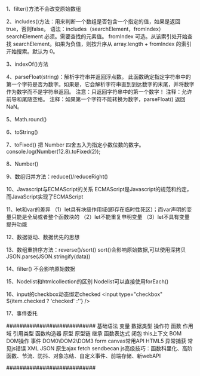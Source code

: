1、filter()方法不会改变原始数组

2、includes()方法：用来判断一个数组是否包含一个指定的值，如果是返回 true，否则false。
语法：includes（searchElement，fromIndex）
searchElement	必须。需要查找的元素值。
fromIndex	    可选。从该索引处开始查找 searchElement。如果为负值，则按升序从 array.length + fromIndex 的索引开始搜索。默认为 0。

3、indexOf()方法


4、parseFloat(string)：解析字符串并返回浮点数。
此函数确定指定字符串中的第一个字符是否为数字。如果是，它会解析字符串直到到达数字的末尾，并将数字作为数字而不是字符串返回。
注意：只返回字符串中的第一个数字！
注释：允许前导和尾随空格。
注释：如果第一个字符不能转换为数字，parseFloat() 返回 NaN。

5、Math.round()

6、toString()

7、toFixed()
把 Number 四舍五入为指定小数位数的数字。
console.log(Number(12.8).toFixed(2));


8、Number()

9、数组归并方法：reduce()/reduceRight()

10、Javascript与ECMAScript的关系
ECMAScript是Javascript的规范和约定，而JavaScript实现了ECMAScript

11、let和var的差异
（1）let具有块级作用域(即存在临时性死区)；而var声明的变量只能是全局或者整个函数块的
（2）let不能重复申明变量
（3）let不具有变量提升功能


12、数据驱动、数据优先的思想


13、数组重排序方法：reverse()/sort()
sort()会影响原始数据,可以使用深拷贝JSON.parse(JSON.stringify(data))

14、filter()
不会影响原始数据

15、Nodelist和htmlcollection的区别
Nodelist可以直接使用forEach()

16、input的checkbox动态绑定checked
  <input type="checkbox" ${item.checked ? 'checked' :''} />

17、事件委托





###########################
基础语法
变量
数据类型
操作符
函数
作用域
引用类型
函数构造器
原型
原型链
继承
函数表达式
闭包
this上下文
BOM
DOM操作
事件
DOM0\DOM2\DOM3
form
canvas常用API
HTML5
异常捕获
常见js错误
XML
JSON
原生ajax
fetch
sendbecan
js高级技巧：函数科里化、高阶函数、节流、防抖、对象冻结、自定义事件、前端存储、新webAPI


###########################